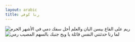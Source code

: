 ```yaml
---
layout: arabic
title: رنا كوفي
---
```


![ريم على القاع بيسن البان والعلم أحل سفك دمي في الأشهر الحرم](assets/images/sample-1.svg)
![لما رنا حدثتني النفس قائلة يا ويح جنبك بالسهم المصيب رمي](assets/images/sample-2.svg)
